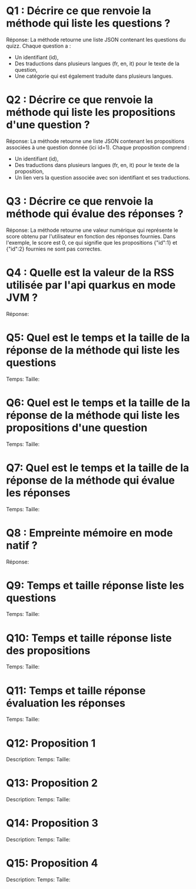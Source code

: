 # Q1 : Décrire ce que renvoie la méthode qui liste les questions ?
Réponse:
La méthode retourne une liste JSON contenant les questions du quizz. Chaque question a :

- Un identifiant (id),
- Des traductions dans plusieurs langues (fr, en, it) pour le texte de la question,
- Une catégorie qui est également traduite dans plusieurs langues.

# Q2 : Décrire ce que renvoie la méthode qui liste les propositions d'une question ?
Réponse:
La méthode retourne une liste JSON contenant les propositions associées à une question donnée (ici id=1). Chaque proposition comprend :

- Un identifiant (id),
- Des traductions dans plusieurs langues (fr, en, it) pour le texte de la proposition,
- Un lien vers la question associée avec son identifiant et ses traductions.

# Q3 : Décrire ce que renvoie la méthode qui évalue des réponses ?
Réponse:
La méthode retourne une valeur numérique qui représente le score obtenu par l'utilisateur en fonction des réponses fournies.
Dans l'exemple, le score est 0, ce qui signifie que les propositions {"id":1} et {"id":2} fournies ne sont pas correctes.

# Q4 : Quelle est la valeur de la RSS utilisée par l'api quarkus en mode JVM ?
Réponse:

# Q5: Quel est le temps et la taille de la réponse  de la méthode qui liste les questions
Temps:
Taille:

# Q6: Quel est le temps et la taille de la réponse  de la méthode qui liste les propositions d'une question
Temps:
Taille:

# Q7: Quel est le temps et la taille de la réponse  de la méthode qui évalue les réponses
Temps:
Taille:

# Q8 : Empreinte mémoire en mode natif ?
Réponse:

# Q9: Temps et  taille  réponse   liste les questions
Temps:
Taille:

# Q10: Temps et  taille  réponse  liste des propositions
Temps:
Taille:

# Q11: Temps et  taille  réponse  évaluation les réponses
Temps:
Taille:

# Q12:  Proposition 1
Description:
Temps:
Taille:

# Q13:  Proposition 2
Description:
Temps:
Taille:

# Q14:  Proposition 3
Description:
Temps:
Taille:

# Q15:  Proposition 4
Description:
Temps:
Taille:
